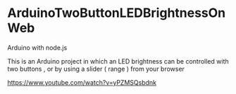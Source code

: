 # ArduinoTwoButtonLEDBrightnessOnWeb

Arduino with node.js

This is an Arduino project in which an LED brightness can be controlled with two buttons , or by using a slider ( range ) from your browser

https://www.youtube.com/watch?v=yPZMSQsbdnk
